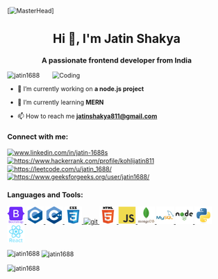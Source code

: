 [![MasterHead](https://www.2440media.com/sites/default/files/assets/images/blog/The%20Difference%20between%20Web%20Designer%2C%20Web%20Developer%2C%20and%20Web%20Programmer.jpg?w=200)]
<h1 align="center">Hi 👋, I'm Jatin Shakya</h1>
<h3 align="center">A passionate frontend developer from India</h3>
<img align="right" alt="Coding" width="400" src="https://img.clipart-library.com/24/03d7163d-1fdf-4aa8-ac11-a030d71107a5.png">

<p align="left"> <img src="https://komarev.com/ghpvc/?username=jatin1688&label=Profile%20views&color=0e75b6&style=flat" alt="jatin1688" /> </p>

- 🔭 I’m currently working on **a node.js project**

- 🌱 I’m currently learning **MERN**

- 📫 How to reach me **jatinshakya811@gmail.com**

<h3 align="left">Connect with me:</h3>
<p align="left">
<a href="https://linkedin.com/in/www.linkedin.com/in/jatin-1688s" target="blank"><img align="center" src="https://raw.githubusercontent.com/rahuldkjain/github-profile-readme-generator/master/src/images/icons/Social/linked-in-alt.svg" alt="www.linkedin.com/in/jatin-1688s" height="30" width="40" /></a>
<a href="https://www.hackerrank.com/https://www.hackerrank.com/profile/kohlijatin811" target="blank"><img align="center" src="https://raw.githubusercontent.com/rahuldkjain/github-profile-readme-generator/master/src/images/icons/Social/hackerrank.svg" alt="https://www.hackerrank.com/profile/kohlijatin811" height="30" width="40" /></a>
<a href="https://www.leetcode.com/https://leetcode.com/u/jatin_1688/" target="blank"><img align="center" src="https://raw.githubusercontent.com/rahuldkjain/github-profile-readme-generator/master/src/images/icons/Social/leet-code.svg" alt="https://leetcode.com/u/jatin_1688/" height="30" width="40" /></a>
<a href="https://auth.geeksforgeeks.org/user/https://www.geeksforgeeks.org/user/jatin1688/" target="blank"><img align="center" src="https://raw.githubusercontent.com/rahuldkjain/github-profile-readme-generator/master/src/images/icons/Social/geeks-for-geeks.svg" alt="https://www.geeksforgeeks.org/user/jatin1688/" height="30" width="40" /></a>
</p>

<h3 align="left">Languages and Tools:</h3>
<p align="left"> <a href="https://getbootstrap.com" target="_blank" rel="noreferrer"> <img src="https://raw.githubusercontent.com/devicons/devicon/master/icons/bootstrap/bootstrap-plain-wordmark.svg" alt="bootstrap" width="40" height="40"/> </a> <a href="https://www.cprogramming.com/" target="_blank" rel="noreferrer"> <img src="https://raw.githubusercontent.com/devicons/devicon/master/icons/c/c-original.svg" alt="c" width="40" height="40"/> </a> <a href="https://www.w3schools.com/cpp/" target="_blank" rel="noreferrer"> <img src="https://raw.githubusercontent.com/devicons/devicon/master/icons/cplusplus/cplusplus-original.svg" alt="cplusplus" width="40" height="40"/> </a> <a href="https://www.w3schools.com/css/" target="_blank" rel="noreferrer"> <img src="https://raw.githubusercontent.com/devicons/devicon/master/icons/css3/css3-original-wordmark.svg" alt="css3" width="40" height="40"/> </a> <a href="https://git-scm.com/" target="_blank" rel="noreferrer"> <img src="https://www.vectorlogo.zone/logos/git-scm/git-scm-icon.svg" alt="git" width="40" height="40"/> </a> <a href="https://www.w3.org/html/" target="_blank" rel="noreferrer"> <img src="https://raw.githubusercontent.com/devicons/devicon/master/icons/html5/html5-original-wordmark.svg" alt="html5" width="40" height="40"/> </a> <a href="https://developer.mozilla.org/en-US/docs/Web/JavaScript" target="_blank" rel="noreferrer"> <img src="https://raw.githubusercontent.com/devicons/devicon/master/icons/javascript/javascript-original.svg" alt="javascript" width="40" height="40"/> </a> <a href="https://www.mongodb.com/" target="_blank" rel="noreferrer"> <img src="https://raw.githubusercontent.com/devicons/devicon/master/icons/mongodb/mongodb-original-wordmark.svg" alt="mongodb" width="40" height="40"/> </a> <a href="https://www.mysql.com/" target="_blank" rel="noreferrer"> <img src="https://raw.githubusercontent.com/devicons/devicon/master/icons/mysql/mysql-original-wordmark.svg" alt="mysql" width="40" height="40"/> </a> <a href="https://nodejs.org" target="_blank" rel="noreferrer"> <img src="https://raw.githubusercontent.com/devicons/devicon/master/icons/nodejs/nodejs-original-wordmark.svg" alt="nodejs" width="40" height="40"/> </a> <a href="https://www.python.org" target="_blank" rel="noreferrer"> <img src="https://raw.githubusercontent.com/devicons/devicon/master/icons/python/python-original.svg" alt="python" width="40" height="40"/> </a> <a href="https://reactjs.org/" target="_blank" rel="noreferrer"> <img src="https://raw.githubusercontent.com/devicons/devicon/master/icons/react/react-original-wordmark.svg" alt="react" width="40" height="40"/> </a> </p>

<p><img align="left" src="https://github-readme-stats.vercel.app/api/top-langs?username=jatin1688&show_icons=true&locale=en&layout=compact" alt="jatin1688" /></p>

<p>&nbsp;<img align="center" src="https://github-readme-stats.vercel.app/api?username=jatin1688&show_icons=true&locale=en" alt="jatin1688" /></p>
<p><img align="center" src="https://github-readme-streak-stats.herokuapp.com/?user=jatin1688&" alt="jatin1688" /></p>

